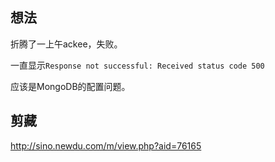 ## 想法

折腾了一上午ackee，失败。

一直显示`Response not successful: Received status code 500`

应该是MongoDB的配置问题。

## 剪藏

http://sino.newdu.com/m/view.php?aid=76165
